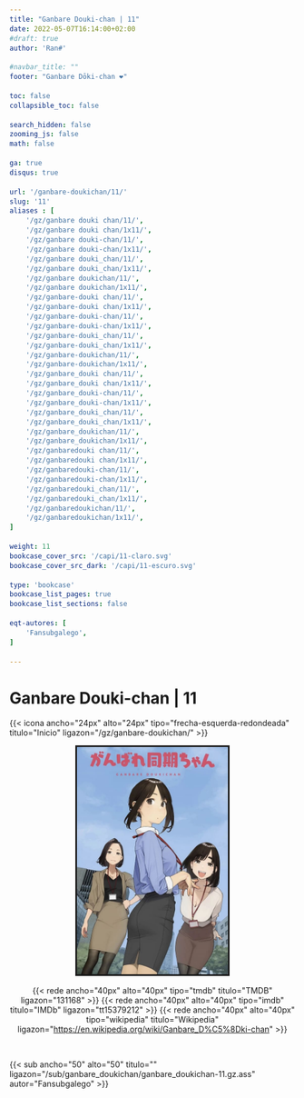 ```yaml
---
title: "Ganbare Douki-chan | 11"
date: 2022-05-07T16:14:00+02:00
#draft: true
author: 'Ran#'

#navbar_title: ""
footer: "Ganbare Dōki-chan ❤️"

toc: false
collapsible_toc: false

search_hidden: false
zooming_js: false
math: false

ga: true
disqus: true

url: '/ganbare-doukichan/11/'
slug: '11'
aliases : [
    '/gz/ganbare douki chan/11/',
    '/gz/ganbare douki chan/1x11/',
    '/gz/ganbare douki-chan/11/',
    '/gz/ganbare douki-chan/1x11/',
    '/gz/ganbare douki_chan/11/',
    '/gz/ganbare douki_chan/1x11/',
    '/gz/ganbare doukichan/11/',
    '/gz/ganbare doukichan/1x11/',
    '/gz/ganbare-douki chan/11/',
    '/gz/ganbare-douki chan/1x11/',
    '/gz/ganbare-douki-chan/11/',
    '/gz/ganbare-douki-chan/1x11/',
    '/gz/ganbare-douki_chan/11/',
    '/gz/ganbare-douki_chan/1x11/',
    '/gz/ganbare-doukichan/11/',
    '/gz/ganbare-doukichan/1x11/',
    '/gz/ganbare_douki chan/11/',
    '/gz/ganbare_douki chan/1x11/',
    '/gz/ganbare_douki-chan/11/',
    '/gz/ganbare_douki-chan/1x11/',
    '/gz/ganbare_douki_chan/11/',
    '/gz/ganbare_douki_chan/1x11/',
    '/gz/ganbare_doukichan/11/',
    '/gz/ganbare_doukichan/1x11/',
    '/gz/ganbaredouki chan/11/',
    '/gz/ganbaredouki chan/1x11/',
    '/gz/ganbaredouki-chan/11/',
    '/gz/ganbaredouki-chan/1x11/',
    '/gz/ganbaredouki_chan/11/',
    '/gz/ganbaredouki_chan/1x11/',
    '/gz/ganbaredoukichan/11/',
    '/gz/ganbaredoukichan/1x11/',
]

weight: 11
bookcase_cover_src: '/capi/11-claro.svg'
bookcase_cover_src_dark: '/capi/11-escuro.svg'

type: 'bookcase'
bookcase_list_pages: true
bookcase_list_sections: false

eqt-autores: [
    'Fansubgalego',
]

---
```


# Ganbare Douki-chan | 11

{{< icona ancho="24px" alto="24px" tipo="frecha-esquerda-redondeada" titulo="Inicio" ligazon="/gz/ganbare-doukichan/" >}}

<div style="text-align: center">
<img style="border: 3px solid currentColor" height=400 title="Ganbare Douki-chan" alt="Ganbare Douki-chan" src="/portada/ganbare_doukichan.jpg">

{{< rede ancho="40px" alto="40px" tipo="tmdb" titulo="TMDB" ligazon="131168" >}}
{{< rede ancho="40px" alto="40px" tipo="imdb" titulo="IMDb" ligazon="tt15379212" >}}
{{< rede ancho="40px" alto="40px" tipo="wikipedia" titulo="Wikipedia" ligazon="https://en.wikipedia.org/wiki/Ganbare_D%C5%8Dki-chan" >}}
</div>
<br>

{{< sub ancho="50" alto="50" titulo="" ligazon="/sub/ganbare_doukichan/ganbare_doukichan-11.gz.ass" autor="Fansubgalego" >}}
